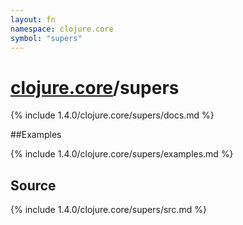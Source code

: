 ```yaml
---
layout: fn
namespace: clojure.core
symbol: "supers"
---
```


# [clojure.core](../)/supers

{% include 1.4.0/clojure.core/supers/docs.md %}

##Examples

{% include 1.4.0/clojure.core/supers/examples.md %}
## Source
{% include 1.4.0/clojure.core/supers/src.md %}

